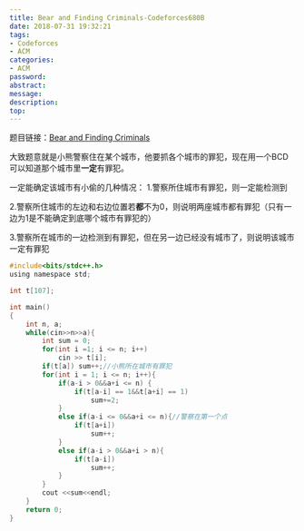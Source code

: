 ```yaml
---
title: Bear and Finding Criminals-Codeforces680B
date: 2018-07-31 19:32:21
tags:
- Codeforces
- ACM
categories:
- ACM
password:
abstract:
message:
description:
top:
---
```


题目链接：[Bear and Finding Criminals](https://codeforces.com/problemset/problem/680/B)

大致题意就是小熊警察住在某个城市，他要抓各个城市的罪犯，现在用一个BCD可以知道那个城市里**一定**有罪犯。

一定能确定该城市有小偷的几种情况：
1.警察所住城市有罪犯，则一定能检测到

2.警察所住城市的左边和右边位置若**都**不为0，则说明两座城市都有罪犯（只有一边为1是不能确定到底哪个城市有罪犯的）
                     
3.警察所在城市的一边检测到有罪犯，但在另一边已经没有城市了，则说明该城市一定有罪犯

<!--more-->

```c
#include<bits/stdc++.h>
using namespace std;

int t[107];

int main()
{
	int n, a;
	while(cin>>n>>a){
		int sum = 0;
		for(int i =1; i <= n; i++)
			cin >> t[i];
		if(t[a]) sum++;//小熊所在城市有罪犯
		for(int i = 1; i <= n; i++){
			if(a-i > 0&&a+i <= n) {
				if(t[a-i] == 1&&t[a+i] == 1)
					sum+=2;
			}
			else if(a-i <= 0&&a+i <= n){//警察在第一个点
				if(t[a+i])
					sum++;
			}
			else if(a-i > 0&&a+i > n){
				if(t[a-i])
					sum++;
			}
		}
		cout <<sum<<endl;
	}
	return 0;
}

```